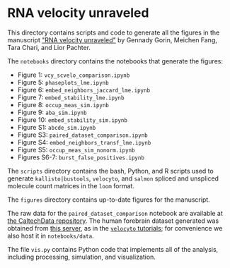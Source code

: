 # RNA velocity unraveled
This directory contains scripts and code to generate all the figures in the manuscript ["RNA velocity unraveled"](https://www.biorxiv.org/content/10.1101/2022.02.12.480214v1) by Gennady Gorin, Meichen Fang, Tara Chari, and Lior Pachter.

The `notebooks` directory contains the notebooks that generate the figures: 
* Figure 1: `vcy_scvelo_comparison.ipynb`
* Figure 5: `phaseplots_lme.ipynb`
* Figure 6: `embed_neighbors_jaccard_lme.ipynb`
* Figure 7: `embed_stability_lme.ipynb`
* Figure 8: `occup_meas_sim.ipynb`
* Figure 9: `aba_sim.ipynb`
* Figure 10: `embed_stability_sim.ipynb`
* Figure S1: `abcde_sim.ipynb`
* Figure S3: `paired_dataset_comparison.ipynb`
* Figure S4: `embed_neighbors_transf_lme.ipynb`
* Figure S5: `occup_meas_sim_nonorm.ipynb`
* Figures S6-7: `burst_false_positives.ipynb`

The `scripts` directory contains the bash, Python, and R scripts used to generate `kallisto|bustools`, `velocyto`, and `salmon` spliced and unspliced molecule count matrices in the `loom` format.

The `figures` directory contains up-to-date figures for the manuscript.

The raw data for the `paired_dataset_comparison` notebook are available at [the CaltechData repository](https://data.caltech.edu/records/20030). The human forebrain dataset generated was obtained from [this server](http://pklab.med.harvard.edu/velocyto/hgForebrainGlut/hgForebrainGlut.loom), as in the [`velocyto` tutorials](https://github.com/velocyto-team/velocyto-notebooks/blob/master/python/hgForebrainGlutamatergic.ipynb); for convenience we also host it in `notebooks/data`.

The file `vis.py` contains Python code that implements all of the analysis, including processing, simulation, and visualization.
